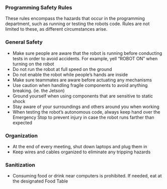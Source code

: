 ### Programming Safety Rules
These rules encompass the hazards that occur in the programming department, such as running or testing the robots code. Rules are not limited to these, as different circumstances arise.

### General Safety
* Make sure people are aware that the robot is running before conducting tests in order to avoid accidents. For example, yell “ROBOT ON” when turning on the robot
* Do not run the robot at full speed on the ground
* Do not enable the robot while people’s hands are inside
* Make sure teammates are aware before actuating any mechanisms
* Use caution when handling fragile components to avoid anything breaking. (ie. the Jetson)
* Ground yourself when using components that are sensitive to static shock
* Stay aware of your surroundings and others around you when working
* When testing the robot’s autonomous code, always keep hand over the Emergency Stop to prevent injury in case the robot runs farther than expected

### Organization
* At the end of every meeting, shut down laptops and plug them in
* Keep wires and cables organized to eliminate any tripping hazards

### Sanitization
* Consuming food or drink near computers is prohibited. If needed, eat at the designated Food Table